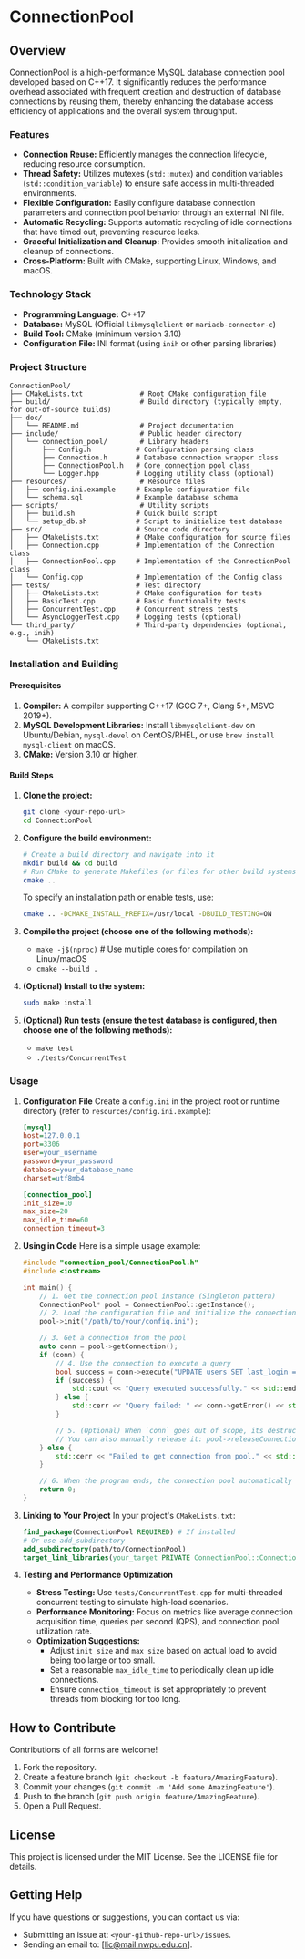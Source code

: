 # ConnectionPool

## Overview

ConnectionPool is a high-performance MySQL database connection pool developed based on C++17. It significantly reduces the performance overhead associated with frequent creation and destruction of database connections by reusing them, thereby enhancing the database access efficiency of applications and the overall system throughput.

### Features

*   **Connection Reuse:** Efficiently manages the connection lifecycle, reducing resource consumption.
*   **Thread Safety:** Utilizes mutexes (`std::mutex`) and condition variables (`std::condition_variable`) to ensure safe access in multi-threaded environments.
*   **Flexible Configuration:** Easily configure database connection parameters and connection pool behavior through an external INI file.
*   **Automatic Recycling:** Supports automatic recycling of idle connections that have timed out, preventing resource leaks.
*   **Graceful Initialization and Cleanup:** Provides smooth initialization and cleanup of connections.
*   **Cross-Platform:** Built with CMake, supporting Linux, Windows, and macOS.

### Technology Stack

*   **Programming Language:** C++17
*   **Database:** MySQL (Official `libmysqlclient` or `mariadb-connector-c`)
*   **Build Tool:** CMake (minimum version 3.10)
*   **Configuration File:** INI format (using `inih` or other parsing libraries)

### Project Structure

```
ConnectionPool/
├── CMakeLists.txt              # Root CMake configuration file
├── build/                      # Build directory (typically empty, for out-of-source builds)
├── doc/
│   └── README.md               # Project documentation
├── include/                    # Public header directory
│   └── connection_pool/        # Library headers
│       ├── Config.h           # Configuration parsing class
│       ├── Connection.h       # Database connection wrapper class
│       ├── ConnectionPool.h   # Core connection pool class
│       └── Logger.hpp         # Logging utility class (optional)
├── resources/                  # Resource files
│   ├── config.ini.example     # Example configuration file
│   └── schema.sql             # Example database schema
├── scripts/                    # Utility scripts
│   ├── build.sh               # Quick build script
│   └── setup_db.sh            # Script to initialize test database
├── src/                       # Source code directory
│   ├── CMakeLists.txt         # CMake configuration for source files
│   ├── Connection.cpp         # Implementation of the Connection class
│   ├── ConnectionPool.cpp     # Implementation of the ConnectionPool class
│   └── Config.cpp             # Implementation of the Config class
├── tests/                     # Test directory
│   ├── CMakeLists.txt         # CMake configuration for tests
│   ├── BasicTest.cpp          # Basic functionality tests
│   ├── ConcurrentTest.cpp     # Concurrent stress tests
│   └── AsyncLoggerTest.cpp    # Logging tests (optional)
└── third_party/               # Third-party dependencies (optional, e.g., inih)
    └── CMakeLists.txt
```

### Installation and Building

#### Prerequisites

1.  **Compiler:** A compiler supporting C++17 (GCC 7+, Clang 5+, MSVC 2019+).
2.  **MySQL Development Libraries:** Install `libmysqlclient-dev` on Ubuntu/Debian, `mysql-devel` on CentOS/RHEL, or use `brew install mysql-client` on macOS.
3.  **CMake:** Version 3.10 or higher.

#### Build Steps

1.  **Clone the project:**
    ```bash
    git clone <your-repo-url>
    cd ConnectionPool
    ```

2.  **Configure the build environment:**
    ```bash
    # Create a build directory and navigate into it
    mkdir build && cd build
    # Run CMake to generate Makefiles (or files for other build systems)
    cmake ..
    ```
    To specify an installation path or enable tests, use:
    ```bash
    cmake .. -DCMAKE_INSTALL_PREFIX=/usr/local -DBUILD_TESTING=ON
    ```

3.  **Compile the project (choose one of the following methods):**
    *   `make -j$(nproc)` # Use multiple cores for compilation on Linux/macOS
    *   `cmake --build .`

4.  **(Optional) Install to the system:**
    ```bash
    sudo make install
    ```

5.  **(Optional) Run tests (ensure the test database is configured, then choose one of the following methods):**
    *   `make test`
    *   `./tests/ConcurrentTest`

### Usage

1.  **Configuration File**
    Create a `config.ini` in the project root or runtime directory (refer to `resources/config.ini.example`):
    ```ini
    [mysql]
    host=127.0.0.1
    port=3306
    user=your_username
    password=your_password
    database=your_database_name
    charset=utf8mb4

    [connection_pool]
    init_size=10
    max_size=20
    max_idle_time=60
    connection_timeout=3
    ```

2.  **Using in Code**
    Here is a simple usage example:
    ```cpp
    #include "connection_pool/ConnectionPool.h"
    #include <iostream>

    int main() {
        // 1. Get the connection pool instance (Singleton pattern)
        ConnectionPool* pool = ConnectionPool::getInstance();
        // 2. Load the configuration file and initialize the connection pool
        pool->init("/path/to/your/config.ini");

        // 3. Get a connection from the pool
        auto conn = pool->getConnection();
        if (conn) {
            // 4. Use the connection to execute a query
            bool success = conn->execute("UPDATE users SET last_login = NOW() WHERE id = 1;");
            if (success) {
                std::cout << "Query executed successfully." << std::endl;
            } else {
                std::cerr << "Query failed: " << conn->getError() << std::endl;
            }

            // 5. (Optional) When `conn` goes out of scope, its destructor automatically returns the connection to the pool.
            // You can also manually release it: pool->releaseConnection(conn);
        } else {
            std::cerr << "Failed to get connection from pool." << std::endl;
        }

        // 6. When the program ends, the connection pool automatically cleans up all connections
        return 0;
    }
    ```

3.  **Linking to Your Project**
    In your project's `CMakeLists.txt`:
    ```cmake
    find_package(ConnectionPool REQUIRED) # If installed
    # Or use add_subdirectory
    add_subdirectory(path/to/ConnectionPool)
    target_link_libraries(your_target PRIVATE ConnectionPool::ConnectionPool)
    ```

4.  **Testing and Performance Optimization**
    *   **Stress Testing:** Use `tests/ConcurrentTest.cpp` for multi-threaded concurrent testing to simulate high-load scenarios.
    *   **Performance Monitoring:** Focus on metrics like average connection acquisition time, queries per second (QPS), and connection pool utilization rate.
    *   **Optimization Suggestions:**
        *   Adjust `init_size` and `max_size` based on actual load to avoid being too large or too small.
        *   Set a reasonable `max_idle_time` to periodically clean up idle connections.
        *   Ensure `connection_timeout` is set appropriately to prevent threads from blocking for too long.

## How to Contribute

Contributions of all forms are welcome!
1.  Fork the repository.
2.  Create a feature branch (`git checkout -b feature/AmazingFeature`).
3.  Commit your changes (`git commit -m 'Add some AmazingFeature'`).
4.  Push to the branch (`git push origin feature/AmazingFeature`).
5.  Open a Pull Request.

## License

This project is licensed under the MIT License. See the LICENSE file for details.

## Getting Help

If you have questions or suggestions, you can contact us via:
*   Submitting an issue at: `<your-github-repo-url>/issues`.
*   Sending an email to: [lic@mail.nwpu.edu.cn].